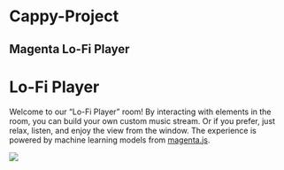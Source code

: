# Cappy-Project
## Magenta Lo-Fi Player

# Lo-Fi Player

Welcome to our “Lo-Fi Player” room! By interacting with elements in the room, you can build your own custom music stream. Or if you prefer, just relax, listen, and enjoy the view from the window. The experience is powered by machine learning models from [magenta.js](https://github.com/magenta/magenta-js).

![]([./assets/screenshots/demo_short.](https://github.com/magenta/magenta-js)https://github.com/magenta/magenta-js.)
